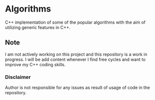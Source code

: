 # Algorithms
C++ implementation of some of the popular algorithms with the aim of utilizing generic features in C++.


## Note 
I am not actively working on this project and this repository is a work in progress. I will be add content whenever I find free cycles and want to improve my C++ coding skills. 


### Disclaimer
Author is not responsible for any issues as result of usage of code in the repository.
